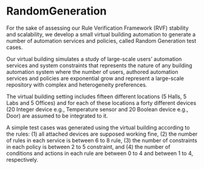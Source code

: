 # RandomGeneration
For the sake of assessing our Rule Verification Framework (RVF) stability and scalability, we develop a small virtual building
automation to generate a number of automation services and policies, called Random Generation test cases.

Our virtual building simulates a study of large-scale users’ automation services and system constraints that represents 
the nature of any building automation system where the number of users, authored automation services and policies are 
exponential grow and represent a large-scale repository with complex and heterogeneity preferences.

The virtual building setting includes fifteen different locations (5 Halls, 5 Labs and 5 Offices) and for each of these 
locations a forty different devices (20 Integer device e.g., Temperature sensor and 20 Boolean device e.g., Door) are
assumed to be integrated to it.

A simple test cases was generated using the virtual building according to the rules:
(1) all attached devices are supposed working fine, 
(2) the number of rules in each service is between 6 to 8 rule, 
(3) the number of constraints in each policy is between 2 to 5 constraint, and
(4) the number of conditions and actions in each rule are between 0 to 4 and between 1 to 4, respectively.
